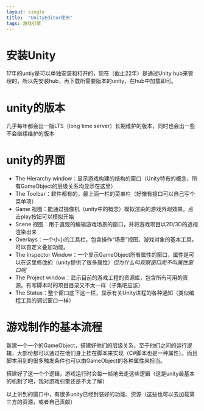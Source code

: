 ```yaml
---
layout: single
title:  "UnityEditor使用"
tags: 游戏引擎
---
```




# 安装Unity 

17年的untiy是可以单独安装和打开的，现在（截止22年）是通过Unity hub来管理的，所以先安装hub，再下载所需要版本的unity，在hub中加载即可。  

# unity的版本

几乎每年都会出一版LTS（long time server）长期维护的版本，同时也会出一些不会继续维护的版本 

# unity的界面

+ The Hierarchy window：显示游戏构建的结构的窗口（Unity特有的概念，所有GameObject的层级关系均显示在这里） 
+ The Toolbar：软件都有的，最上面一栏的菜单栏（好像有接口可以自己写个菜单项）
+ Game 视图：能通过摄像机（unity中的概念）模拟渲染的游戏外观效果。点击play按钮可以模拟开始 
+ Scene 视图：用于直观的编辑游戏场景的窗口，并将游戏项目以2D/3D的透视渲染出来 
+ Overlays：一个小小的工具栏，包含操作“场景”视图、游戏对象的基本工具，可以自定义叠加功能。 
+ The Inspector Window：一个显示GameObject所有属性的窗口，属性是可以在这里修改的（unity提供了很多属性）*但为什么叫观察窗口而不叫属性窗口呢* 
+ The Project window：显示目前的游戏工程的资源库，包含所有可用的资源。有写脚本时的项目目录又不太一样（子集吧应该） 
+ The Status：整个窗口底下这一栏，显示有关Unity进程的各种通知（类似编程工具的调试窗口一样）  

# 游戏制作的基本流程

新建一个一个的GameObject，搭建好他们的层级关系，至于他们之间的运行逻辑，大部份都可以通过在他们身上挂在脚本来实现（C#脚本也是一种属性）。而且脚本用到的很多触发条件也可以由GameObject的各种属性来担当。 

搭建好了这一个个逻辑，游戏运行时会每一帧地去走这些逻辑（这是unity最基本的机制了吧，我对游戏引擎还是不太了解） 

以上讲到的窗口中，有很多unity已经封装好的功能、资源（这些也可以去加载第三方的资源，或者自己贡献）
